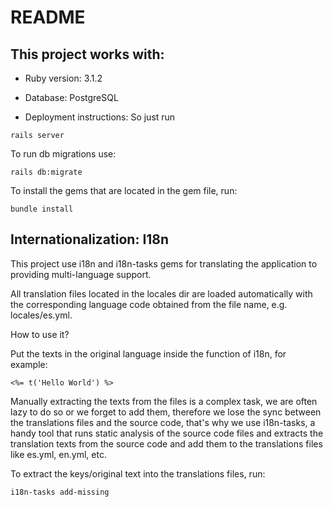 # README

## This project works with:

* Ruby version: 3.1.2

* Database: PostgreSQL

* Deployment instructions: So just run
```
rails server
```

To run db migrations use:
```
rails db:migrate
```

To install the gems that are located in the gem file, run:
```
bundle install
```

## Internationalization: I18n
This project use i18n and i18n-tasks gems for translating the application to providing multi-language support.

All translation files located in the locales dir are loaded automatically with the corresponding language code obtained from the file name, e.g. locales/es.yml.

How to use it?

Put the texts in the original language inside the function of i18n, for example:

```
<%= t('Hello World') %>
```

Manually extracting the texts from the files is a complex task, we are often lazy to do so or we forget to add them, therefore we lose the sync between the translations files and the source code, that's why we use i18n-tasks, a handy tool that runs static analysis of the source code files and extracts the translation texts from the source code and add them to the translations files like es.yml, en.yml, etc.

To extract the keys/original text into the translations files, run:

```
i18n-tasks add-missing
```